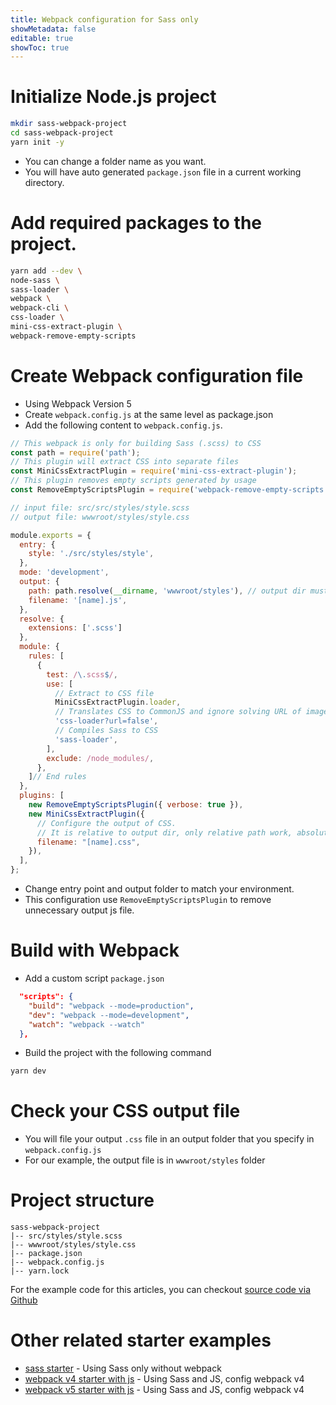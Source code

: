 ```yaml
---
title: Webpack configuration for Sass only
showMetadata: false
editable: true
showToc: true
---
```


# Initialize Node.js project
```sh
mkdir sass-webpack-project
cd sass-webpack-project
yarn init -y
```
- You can change a folder name as you want.
- You will have auto generated `package.json` file in a current working directory.

# Add required packages to the project.
```sh
yarn add --dev \
node-sass \
sass-loader \
webpack \
webpack-cli \
css-loader \
mini-css-extract-plugin \
webpack-remove-empty-scripts
```

# Create Webpack configuration file
- Using Webpack Version 5
- Create `webpack.config.js` at the same level as package.json
- Add the following content to `webpack.config.js`.
```js
// This webpack is only for building Sass (.scss) to CSS
const path = require('path');
// This plugin will extract CSS into separate files
const MiniCssExtractPlugin = require('mini-css-extract-plugin');
// This plugin removes empty scripts generated by usage
const RemoveEmptyScriptsPlugin = require('webpack-remove-empty-scripts');

// input file: src/src/styles/style.scss
// output file: wwwroot/styles/style.css

module.exports = {
  entry: {
    style: './src/styles/style',
  },
  mode: 'development',
  output: {
    path: path.resolve(__dirname, 'wwwroot/styles'), // output dir must be absolute path
    filename: '[name].js',
  },
  resolve: {
    extensions: ['.scss']
  },
  module: {
    rules: [
      {
        test: /\.scss$/,
        use: [
          // Extract to CSS file
          MiniCssExtractPlugin.loader,
          // Translates CSS to CommonJS and ignore solving URL of images
          'css-loader?url=false',
          // Compiles Sass to CSS
          'sass-loader',
        ],
        exclude: /node_modules/,
      },
    ]// End rules
  },
  plugins: [
    new RemoveEmptyScriptsPlugin({ verbose: true }),
    new MiniCssExtractPlugin({
      // Configure the output of CSS.
      // It is relative to output dir, only relative path work, absolute path does not work.
      filename: "[name].css",
    }),
  ],
};

```
- Change entry point and output folder to match your environment.
- This configuration use `RemoveEmptyScriptsPlugin` to remove unnecessary output js file.

# Build with Webpack
- Add a custom script `package.json`
```json
  "scripts": {
    "build": "webpack --mode=production",
    "dev": "webpack --mode=development",
    "watch": "webpack --watch"
  },
```

- Build the project with the following command
```sh
yarn dev
```

# Check your CSS output file
- You will file your output `.css` file in an output folder that you specify in `webpack.config.js`
- For our example, the output file is in `wwwroot/styles` folder

# Project structure
```
sass-webpack-project
|-- src/styles/style.scss
|-- wwwroot/styles/style.css
|-- package.json
|-- webpack.config.js
|-- yarn.lock
```

For the example code for this articles, you can checkout [source code via Github](https://github.com/mildronize/web-starter-collection/tree/master/webpack5-sass-only-starter)

# Other related starter examples
- [sass starter](https://github.com/mildronize/web-starter-collection/tree/master/sass-starter) -  Using Sass only without webpack
- [webpack v4 starter with js](https://github.com/mildronize/web-starter-collection/tree/master/sass-starter) -  Using Sass and JS, config webpack v4
- [webpack v5 starter with js](https://github.com/mildronize/web-starter-collection/tree/master/webpack5-starter) - Using Sass and JS, config webpack v4








